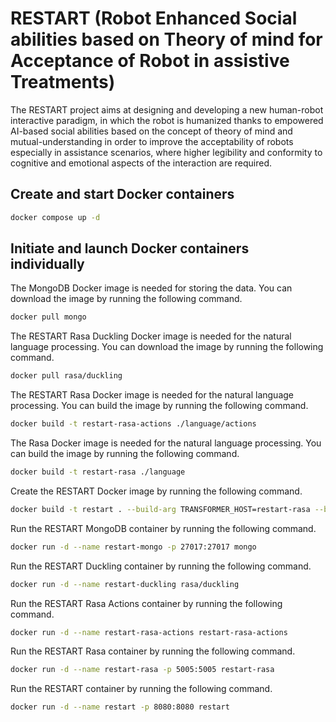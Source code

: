 # RESTART (Robot Enhanced Social abilities based on Theory of mind for Acceptance of Robot in assistive Treatments)

The RESTART project aims at designing and developing a new human-robot interactive paradigm, in which the robot is humanized thanks to empowered AI-based social abilities based on the concept of theory of mind and mutual-understanding in order to improve the acceptability of robots especially in assistance scenarios, where higher legibility and conformity to cognitive and emotional aspects of the interaction are required.

## Create and start Docker containers

```bash
docker compose up -d
```

## Initiate and launch Docker containers individually

The MongoDB Docker image is needed for storing the data. You can download the image by running the following command.

```bash
docker pull mongo
```

The RESTART Rasa Duckling Docker image is needed for the natural language processing. You can download the image by running the following command.

```bash
docker pull rasa/duckling
```

The RESTART Rasa Docker image is needed for the natural language processing. You can build the image by running the following command.

```bash
docker build -t restart-rasa-actions ./language/actions
```

The Rasa Docker image is needed for the natural language processing. You can build the image by running the following command.

```bash
docker build -t restart-rasa ./language
```

Create the RESTART Docker image by running the following command.

```bash
docker build -t restart . --build-arg TRANSFORMER_HOST=restart-rasa --build-arg MONGO_HOST=restart-mongo
```

Run the RESTART MongoDB container by running the following command.

```bash
docker run -d --name restart-mongo -p 27017:27017 mongo
```

Run the RESTART Duckling container by running the following command.

```bash
docker run -d --name restart-duckling rasa/duckling
```

Run the RESTART Rasa Actions container by running the following command.

```bash
docker run -d --name restart-rasa-actions restart-rasa-actions
```

Run the RESTART Rasa container by running the following command.

```bash
docker run -d --name restart-rasa -p 5005:5005 restart-rasa
```

Run the RESTART container by running the following command.

```bash
docker run -d --name restart -p 8080:8080 restart
```